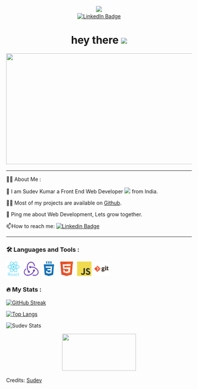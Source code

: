 <div id="header" align="center">
  <img src="https://media.giphy.com/media/M9gbBd9nbDrOTu1Mqx/giphy.gif" width="100"/>
</div>

<div id="badges" align="center">
  <a href="https://linkedin.com/in/sudev-kumar-6a51bb191">
    <img src="https://img.shields.io/badge/LinkedIn-blue?style=for-the-badge&logo=linkedin&logoColor=white" alt="LinkedIn Badge"/>
  </a>

</div>

<h1 align="center">
  hey there
  <img src="https://media.giphy.com/media/hvRJCLFzcasrR4ia7z/giphy.gif" width="30px"/>
</h1>

<div align="center">
  <img src="https://media.giphy.com/media/dWesBcTLavkZuG35MI/giphy.gif" width="600" height="300"/>
</div>

<hr />

👩‍💻 About Me :

👋 I am Sudev Kumar a Front End Web Developer <img src="https://media.giphy.com/media/WUlplcMpOCEmTGBtBW/giphy.gif" width="30"> from India.

👨‍💻 Most of my projects are available on <a href="https://github.com/sudevkumar">Github</a>.

💬 Ping me about Web Development, Lets grow together.

:mailbox:How to reach me: [![Linkedin Badge](https://img.shields.io/badge/-sudev-blue?style=flat&logo=Linkedin&logoColor=white)]('https://linkedin.com/in/sudev-kumar-6a51bb191') 

<hr />




### :hammer_and_wrench: Languages and Tools :
<div>
  
  <img src="https://github.com/devicons/devicon/blob/master/icons/react/react-original-wordmark.svg" title="React" alt="React" width="40" height="40"/>&nbsp;
  <img src="https://github.com/devicons/devicon/blob/master/icons/redux/redux-original.svg" title="Redux" alt="Redux " width="40" height="40"/>&nbsp;
  <img src="https://github.com/devicons/devicon/blob/master/icons/css3/css3-plain-wordmark.svg"  title="CSS3" alt="CSS" width="40" height="40"/>&nbsp;
  <img src="https://github.com/devicons/devicon/blob/master/icons/html5/html5-original.svg" title="HTML5" alt="HTML" width="40" height="40"/>&nbsp;
  <img src="https://github.com/devicons/devicon/blob/master/icons/javascript/javascript-original.svg" title="JavaScript" alt="JavaScript" width="40" height="40"/>&nbsp;
  <img src="https://github.com/devicons/devicon/blob/master/icons/git/git-original-wordmark.svg" title="Git" alt="Git" width="40" height="40"/>
</div>


  ### :fire: My Stats :

<!-- [![GitHub Streak](http://github-readme-streak-stats.herokuapp.com?user=sudevkumat&theme=dark&border_radius=4.3)](https://git.io/streak-stats) -->

[![GitHub Streak](http://github-readme-streak-stats.herokuapp.com?user=sudevkumar&theme=dark&background=000000)](https://git.io/streak-stats)


[![Top Langs](https://github-readme-stats.vercel.app/api/top-langs/?username=sudevkumar&layout=compact&theme=vision-friendly-dark)](https://github.com/anuraghazra/github-readme-stats)




<p>
  <img alt="Sudev Stats" src="https://github-readme-stats.vercel.app/api?username=sudevkumar&show_icons=true&theme=radical">
</p>

<p align="center">
  <img width="200" height="100" src="https://math.sun.ac.za/prodinger/thanks.gif">
</p>

Credits: [Sudev](https://github.com/sudevkumar)


<!---
sudevkumar/sudevkumar is a ✨ special ✨ repository because its `README.md` (this file) appears on your GitHub profile.
You can click the Preview link to take a look at your changes.
--->

